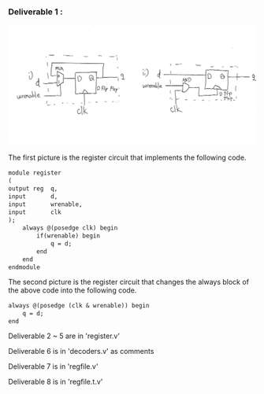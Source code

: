 ### Deliverable 1 : 

![Deliverable1](image/deliverable1.jpg "Deliverable 1")

The first picture is the register circuit that implements the following code.

~~~
module register
(
output reg  q,
input       d,
input       wrenable,
input       clk
);
    always @(posedge clk) begin
        if(wrenable) begin
            q = d;
        end
    end
endmodule
~~~

The second picture is the register circuit that changes the always block of the above code into the following code.

~~~
always @(posedge (clk & wrenable)) begin
	q = d;
end
~~~

Deliverable 2 ~ 5 are in 'register.v'

Deliverable 6 is in 'decoders.v' as comments

Deliverable 7 is in 'regfile.v'

Deliverable 8 is in 'regfile.t.v'